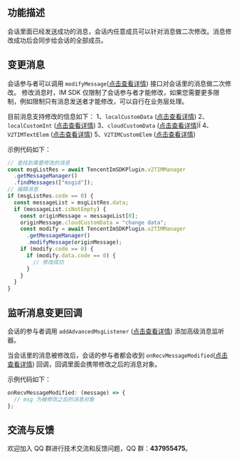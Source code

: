 ## 功能描述

会话里面已经发送成功的消息，会话内任意成员可以针对消息做二次修改。消息修改成功后会同步给会话的全部成员。

## 变更消息

会话参与者可以调用 `modifyMessage`([点击查看详情](https://comm.qq.com/im/doc/RN/zh/Api/V2TIMMessageManager/modifyMessage.html)) 接口对会话里的消息做二次修改。
修改消息时，IM SDK 仅限制了会话参与者才能修改，如果您需要更多限制，例如限制只有消息发送者才能修改，可以自行在业务层处理。

目前消息支持修改的信息如下：
1、`localCustomData` ([点击查看详情](https://comm.qq.com/im/doc/RN/zh/Interface/Message/V2TimMessage.html#localcustomdata))
2、`localCustomInt` ([点击查看详情](https://comm.qq.com/im/doc/RN/zh/Interface/Message/V2TimMessage.html#localcustomint))
3、`cloudCustomData` ([点击查看详情](https://comm.qq.com/im/doc/RN/zh/Interface/Message/V2TimMessage.html#cloudcustomdata))Ï
4、`V2TIMTextElem` ([点击查看详情](https://comm.qq.com/im/doc/RN/zh/Interface/Message/V2TimTextElem.html))
5、`V2TIMCustomElem` ([点击查看详情](https://comm.qq.com/im/doc/RN/zh/Interface/Message/V2TimCustomElem.html))

示例代码如下：

```javascript
// 查找到需要修改的消息
const msgListRes = await TencentImSDKPlugin.v2TIMManager
  .getMessageManager()
  .findMessages(["msgid"]);
// 编辑消息
if (msgListRes.code == 0) {
  const messageList = msgListRes.data;
  if (messageList.isNotEmpty) {
    const originMessage = messageList[0];
    originMessage.cloudCustomData = "change data";
    const modify = await TencentImSDKPlugin.v2TIMManager
      .getMessageManager()
      .modifyMessage(originMessage);
    if (modify.code == 0) {
      if (modify.data.code == 0) {
        // 修改成功
      }
    }
  }
}
```

## 监听消息变更回调

会话的参与者调用 `addAdvancedMsgListener` ([点击查看详情](https://comm.qq.com/im/doc/RN/zh/Api/V2TIMMessageManager/addAdvancedMsgListener.html)) 添加高级消息监听器。

当会话里的消息被修改后，会话的参与者都会收到 `onRecvMessageModified`([点击查看详情](https://comm.qq.com/im-react-native-doc/interfaces/interface.V2TimAdvancedMsgListener.html#onRecvMessageModified)) 回调，回调里面会携带修改之后的消息对象。

示例代码如下：

```javascript
onRecvMessageModified: (message) => {
  // msg 为被修改之后的消息对象
};
```

## 交流与反馈

欢迎加入 QQ 群进行技术交流和反馈问题，QQ 群：**437955475**。
